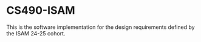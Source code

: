 # CS490-ISAM
This is the software implementation for the design requirements defined by the ISAM 24-25 cohort.